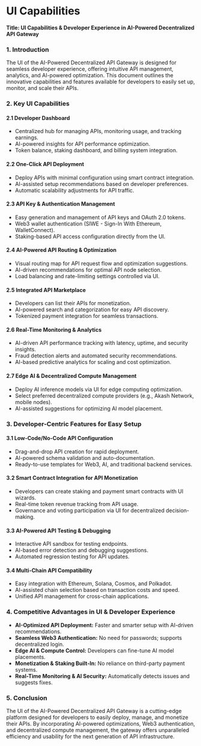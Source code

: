 # UI Capabilities

**Title: UI Capabilities & Developer Experience in AI-Powered Decentralized API Gateway**

### **1. Introduction**

The UI of the AI-Powered Decentralized API Gateway is designed for seamless developer experience, offering intuitive API management, analytics, and AI-powered optimization. This document outlines the innovative capabilities and features available for developers to easily set up, monitor, and scale their APIs.

### **2. Key UI Capabilities**

#### **2.1 Developer Dashboard**

* Centralized hub for managing APIs, monitoring usage, and tracking earnings.
* AI-powered insights for API performance optimization.
* Token balance, staking dashboard, and billing system integration.

#### **2.2 One-Click API Deployment**

* Deploy APIs with minimal configuration using smart contract integration.
* AI-assisted setup recommendations based on developer preferences.
* Automatic scalability adjustments for API traffic.

#### **2.3 API Key & Authentication Management**

* Easy generation and management of API keys and OAuth 2.0 tokens.
* Web3 wallet authentication (SIWE - Sign-In With Ethereum, WalletConnect).
* Staking-based API access configuration directly from the UI.

#### **2.4 AI-Powered API Routing & Optimization**

* Visual routing map for API request flow and optimization suggestions.
* AI-driven recommendations for optimal API node selection.
* Load balancing and rate-limiting settings controlled via UI.

#### **2.5 Integrated API Marketplace**

* Developers can list their APIs for monetization.
* AI-powered search and categorization for easy API discovery.
* Tokenized payment integration for seamless transactions.

#### **2.6 Real-Time Monitoring & Analytics**

* AI-driven API performance tracking with latency, uptime, and security insights.
* Fraud detection alerts and automated security recommendations.
* AI-based predictive analytics for scaling and cost optimization.

#### **2.7 Edge AI & Decentralized Compute Management**

* Deploy AI inference models via UI for edge computing optimization.
* Select preferred decentralized compute providers (e.g., Akash Network, mobile nodes).
* AI-assisted suggestions for optimizing AI model placement.

### **3. Developer-Centric Features for Easy Setup**

#### **3.1 Low-Code/No-Code API Configuration**

* Drag-and-drop API creation for rapid deployment.
* AI-powered schema validation and auto-documentation.
* Ready-to-use templates for Web3, AI, and traditional backend services.

#### **3.2 Smart Contract Integration for API Monetization**

* Developers can create staking and payment smart contracts with UI wizards.
* Real-time token revenue tracking from API usage.
* Governance and voting participation via UI for decentralized decision-making.

#### **3.3 AI-Powered API Testing & Debugging**

* Interactive API sandbox for testing endpoints.
* AI-based error detection and debugging suggestions.
* Automated regression testing for API updates.

#### **3.4 Multi-Chain API Compatibility**

* Easy integration with Ethereum, Solana, Cosmos, and Polkadot.
* AI-assisted chain selection based on transaction costs and speed.
* Unified API management for cross-chain applications.

### **4. Competitive Advantages in UI & Developer Experience**

* **AI-Optimized API Deployment:** Faster and smarter setup with AI-driven recommendations.
* **Seamless Web3 Authentication:** No need for passwords; supports decentralized login.
* **Edge AI & Compute Control:** Developers can fine-tune AI model placements.
* **Monetization & Staking Built-In:** No reliance on third-party payment systems.
* **Real-Time Monitoring & AI Security:** Automatically detects issues and suggests fixes.

### **5. Conclusion**

The UI of the AI-Powered Decentralized API Gateway is a cutting-edge platform designed for developers to easily deploy, manage, and monetize their APIs. By incorporating AI-powered optimizations, Web3 authentication, and decentralized compute management, the gateway offers unparalleled efficiency and usability for the next generation of API infrastructure.
